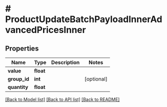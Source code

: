 # # ProductUpdateBatchPayloadInnerAdvancedPricesInner

## Properties

Name | Type | Description | Notes
------------ | ------------- | ------------- | -------------
**value** | **float** |  |
**group_id** | **int** |  | [optional]
**quantity** | **float** |  |

[[Back to Model list]](../../README.md#models) [[Back to API list]](../../README.md#endpoints) [[Back to README]](../../README.md)
